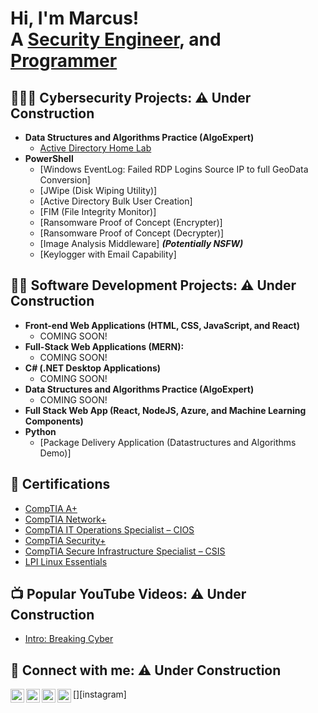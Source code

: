 <h1>Hi, I'm Marcus! <br/>A <a href="https://www.linkedin.com/in/marcuswebb1/">Security Engineer</a>, and <a href="https://github.com/marcuswebb1">Programmer</a></h1>

<h2>👨‍💻🔐 Cybersecurity Projects: ⚠ Under Construction</h2>

- <b>Data Structures and Algorithms Practice (AlgoExpert)</b>
  - [Active Directory Home Lab](https://github.com/marcuswebb1/ActiveDirectoryLab)
- <b>PowerShell</b>
  - [Windows EventLog: Failed RDP Logins Source IP to full GeoData Conversion]
  - [JWipe (Disk Wiping Utility)]
  - [Active Directory Bulk User Creation]
  - [FIM (File Integrity Monitor)]
  - [Ransomware Proof of Concept (Encrypter)]
  - [Ransomware Proof of Concept (Decrypter)]
  - [Image Analysis Middleware] <b><i>(Potentially NSFW)</b></i>
  - [Keylogger with Email Capability]


<h2>👨‍💻 Software Development Projects: ⚠ Under Construction</h2>

- <b>Front-end Web Applications (HTML, CSS, JavaScript, and React)</b>
  - COMING SOON!
- <b>Full-Stack Web Applications (MERN):</b>
  - COMING SOON!
- <b>C# (.NET Desktop Applications)</b>
  - COMING SOON!
- <b>Data Structures and Algorithms Practice (AlgoExpert)</b>
  - COMING SOON!
- <b>Full Stack Web App (React, NodeJS, Azure, and Machine Learning Components)</b>
- <b>Python</b>
  - [Package Delivery Application (Datastructures and Algorithms Demo)]

<h2>📄 Certifications</h2>

- [CompTIA A+](https://www.credly.com/badges/8fa93280-5d22-4171-b1c7-f95702a78cd6)
- [CompTIA Network+](https://www.credly.com/badges/8550f2bd-6b96-4c0c-a02b-a874e2e89be5/public_url)
- [CompTIA IT Operations Specialist – CIOS](https://www.credly.com/badges/b51521c0-e7df-408f-acf9-2d5e8a0f806d)
- [CompTIA Security+](https://www.credly.com/badges/a18e0c32-2304-4d53-9174-0bb27fa519d3)
- [CompTIA Secure Infrastructure Specialist – CSIS](https://www.credly.com/badges/92966383-e597-4bee-8027-0fbd9f8674ed)
- [LPI Linux Essentials](https://cs.lpi.org/caf/Xamman/certification/verify/LPI000520755/eqrngs7p9w)

<h2>📺 Popular YouTube Videos: ⚠ Under Construction</h2>

- [Intro: Breaking Cyber](https://www.youtube.com/watch?v=sTa19G_xBbs)


<h2>🤳 Connect with me: ⚠ Under Construction</h2>

[<img align="left" alt="marcuswebb1 | YouTube" width="22px" src="https://cdn.jsdelivr.net/npm/simple-icons@v3/icons/youtube.svg" />][youtube]
[<img align="left" alt="marcuswebb1 | Twitter" width="22px" src="https://cdn.jsdelivr.net/npm/simple-icons@v3/icons/twitter.svg" />][twitter]
[<img align="left" alt="marcuswebb1 | LinkedIn" width="22px" src="https://cdn.jsdelivr.net/npm/simple-icons@v3/icons/linkedin.svg" />][linkedin]
[<img align="left" alt="marcuswebb1 | Instagram" width="22px" src="https://cdn.jsdelivr.net/npm/simple-icons@v3/icons/instagram.svg" />][instagram]

[twitter]: https://twitter.com/Breaking_Cyber
[youtube]: https://www.youtube.com/channel/UCr0Pdt_a4b43cFCTqfCJOXg/featured
<!-- [instagram]: https://www.instagram.com// -->
[linkedin]: https://linkedin.com/in/marcuswebb1

<!--
**marcuswebb1211/marcuswebb1** is a ✨ _special_ ✨ repository because its `README.md` (this file) appears on your GitHub profile.

Here are some ideas to get you started:

- 🔭 I’m currently working on ...
- 🌱 I’m currently learning ...
- 👯 I’m looking to collaborate on ...
- 🤔 I’m looking for help with ...
- 💬 Ask me about ...
- 📫 How to reach me: ...
- 😄 Pronouns: ...
- ⚡ Fun fact: ...
-->
